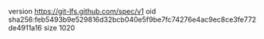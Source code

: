 version https://git-lfs.github.com/spec/v1
oid sha256:feb5493b9e529816d32bcb040e5f9be7fc74276e4ac9ec8ce3fe772de4911a16
size 1020
